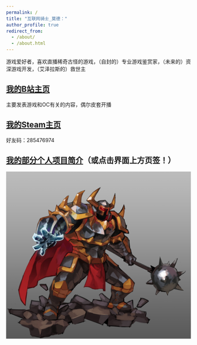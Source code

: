 ```yaml
---
permalink: /
title: "互联网骑士_莫德："
author_profile: true
redirect_from: 
  - /about/
  - /about.html
---
```



游戏爱好者，喜欢直播稀奇古怪的游戏，（自封的）专业游戏鉴赏家，（未来的）资深游戏开发，（艾泽拉斯的）救世主


[我的B站主页](https://space.bilibili.com/22823633?spm_id_from=333.1007.0.0)
-----
主要发表游戏和OC有关的内容，偶尔皮套开播


[我的Steam主页](https://steamcommunity.com/id/mordkaiser/)
-----
好友码：285476974


[我的部分个人项目简介](https://knightmord.github.io/year-archive/)（或点击界面上方页签！）
-----



![Mord](/images/PacitoMord_grey.png "Mord")
